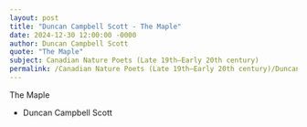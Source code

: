 ```yaml
---
layout: post
title: "Duncan Campbell Scott - The Maple"
date: 2024-12-30 12:00:00 -0000
author: Duncan Campbell Scott
quote: "The Maple"
subject: Canadian Nature Poets (Late 19th–Early 20th century)
permalink: /Canadian Nature Poets (Late 19th–Early 20th century)/Duncan Campbell Scott/Duncan Campbell Scott - The Maple
---
```


The Maple

- Duncan Campbell Scott
